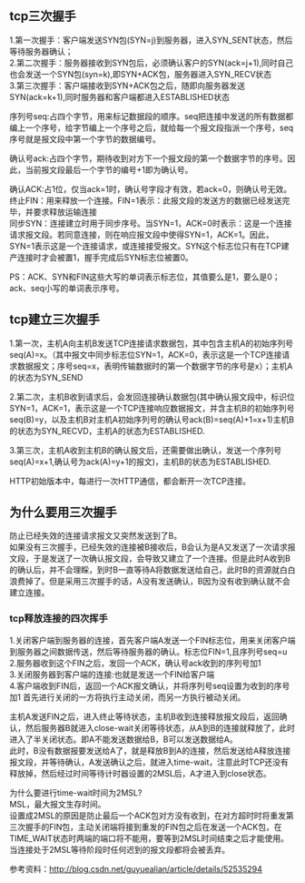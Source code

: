 ## tcp三次握手
1.第一次握手：客户端发送SYN包(SYN=j)到服务器，进入SYN_SENT状态，然后等待服务器确认；  
2.第二次握手：服务器接收到SYN包后，必须确认客户的SYN(ack=j+1),同时自己也会发送一个SYN包(syn=k),即SYN+ACK包，服务器进入SYN_RECV状态  
3.第三次握手：客户端接收到SYN+ACK包之后，随即向服务器发送SYN(ack=k+1),同时服务器和客户端都进入ESTABLISHED状态  

序列号seq:占四个字节，用来标记数据段的顺序。seq把连接中发送的所有数据都编上一个序号，给字节编上一个序号之后，就给每一个报文段指派一个序号，seq序号就是报文段中第一个字节的数据编号。  

确认号ack:占四个字节，期待收到对方下一个报文段的第一个数据字节的序号。因此，当前报文段最后一个字节的编号+1即为确认号。  

确认ACK:占1位，仅当ack=1时，确认号字段才有效，若ack=0，则确认号无效。  
终止FIN：用来释放一个连接。FIN=1表示：此报文段的发送方的数据已经发送完毕，并要求释放运输连接  
同步SYN：连接建立时用于同步序号。当SYN=1，ACK=0时表示：这是一个连接请求报文段。若同意连接，则在响应报文段中使得SYN=1，ACK=1。因此，SYN=1表示这是一个连接请求，或连接接受报文。SYN这个标志位只有在TCP建产连接时才会被置1，握手完成后SYN标志位被置0。  

PS：ACK、SYN和FIN这些大写的单词表示标志位，其值要么是1，要么是0；ack、seq小写的单词表示序号。 

## tcp建立三次握手
1.第一次，主机A向主机B发送TCP连接请求数据包，其中包含主机A的初始序列号seq(A)=x。（其中报文中同步标志位SYN=1，ACK=0，表示这是一个TCP连接请求数据报文；序号seq=x，表明传输数据时的第一个数据字节的序号是x）；主机A的状态为SYN_SEND  

2.第二次，主机B收到请求后，会发回连接确认数据包(其中确认报文段中，标识位SYN=1，ACK=1，表示这是一个TCP连接响应数据报文，并含主机B的初始序列号seq(B)=y，以及主机B对主机A初始序列号的确认号ack(B)=seq(A)+1=x+1)主机B的状态为SYN_RECVD，主机A的状态为ESTABLISHED.  

3.第三次，主机A收到主机B的确认报文后，还需要做出确认，发送一个序列号seq(A)=x+1,确认号为ack(A)=y+1的报文)，主机B的状态为ESTABLISHED.   

HTTP初始版本中，每进行一次HTTP通信，都会断开一次TCP连接。  

## 为什么要用三次握手
防止已经失效的连接请求报文又突然发送到了B。    
如果没有三次握手，已经失效的连接被B接收后，B会认为是A又发送了一次请求报文段，于是发送了一次确认报文段，会导致又建立了一个连接。但是此时A收到B的确认后，并不会理睬，到时B一直等待A将数据发送给自己，此时B的资源就白白浪费掉了。但是采用三次握手的话，A没有发送确认，B因为没有收到确认就不会建立连接。  

### tcp释放连接的四次挥手
1.关闭客户端到服务器的连接，首先客户端A发送一个FIN标志位，用来关闭客户端到服务器之间数据传送，然后等待服务器的确认。标志位FIN=1,且序列号seq=u  
2.服务器收到这个FIN之后，发回一个ACK，确认号ack收到的序列号加1  
3.关闭服务器到客户端的连接:也就是发送一个FIN给客户端  
4.客户端收到FIN后，返回一个ACK报文确认，并将序列号seq设置为收到的序号加1
首先进行关闭的一方将执行主动关闭，而另一方执行被动关闭。  


主机A发送FIN之后，进入终止等待状态，主机B收到连接释放报文段后，返回确认，然后服务器B就进入close-wait关闭等待状态，从A到B的连接就释放了，此时进入了半关闭状态。即A不能发送数据给B，B可以发送数据给A。  
此时，B没有数据报要发送给A了，就是释放B到A的连接，然后发送给A释放连接报文段，并等待确认，A发送确认之后，就进入time-wait，注意此时TCP还没有释放掉，然后经过时间等待计时器设置的2MSL后，A才进入到close状态。  

为什么要进行time-wait时间为2MSL?  
MSL，最大报文生存时间。  
设置成2MSL的原因是防止最后一个ACK包对方没有收到，在对方超时时将重发第三次握手的FIN包，主动关闭端将接到重发的FIN包之后在发送一个ACK包，在TIME_WAIT状态时两端的端口将不能用，要等到2MSL时间结束之后才能使用。当连接处于2MSL等待阶段时任何迟到的报文段都将会被丢弃。  




参考资料：http://blog.csdn.net/guyuealian/article/details/52535294



